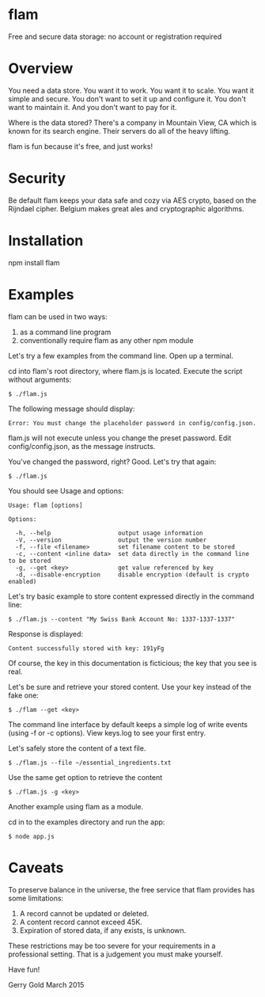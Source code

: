 flam
====

Free and secure data storage: no account or registration required

Overview
========

You need a data store. You want it to work. You want it to scale. You want it
simple and secure. You don't want to set it up and configure it. You don't
want to maintain it. And you don't want to pay for it.

Where is the data stored? There's a company in Mountain View, CA which is
known for its search engine. Their servers do all of the heavy lifting.

flam is fun because it's free, and just works!

Security
========

Be default flam keeps your data safe and cozy via AES crypto, based on the
Rijndael cipher. Belgium makes great ales and cryptographic algorithms.


Installation
============

npm install flam


Examples
========

flam can be used in two ways:

1. as a command line program
2. conventionally require flam as any other npm module

Let's try a few examples from the command line. Open up a terminal.

cd into flam's root directory, where flam.js is located. Execute the script
without arguments:

    $ ./flam.js

The following message should display:

    Error: You must change the placeholder password in config/config.json.

flam.js will not execute unless you change the preset password. Edit
config/config.json, as the message instructs.

You've changed the password, right? Good. Let's try that again:

    $ ./flam.js

You should see Usage and options:

    Usage: flam [options]

    Options:

      -h, --help                   output usage information
      -V, --version                output the version number
      -f, --file <filename>        set filename content to be stored
      -c, --content <inline data>  set data directly in the command line to be stored
      -g, --get <key>              get value referenced by key
      -d, --disable-encryption     disable encryption (default is crypto enabled)

Let's try basic example to store content expressed directly in the command
line:

    $ ./flam.js --content "My Swiss Bank Account No: 1337-1337-1337"

Response is displayed:

    Content successfully stored with key: 191yFg

Of course, the key in this documentation is ficticious; the key that you see
is real.

Let's be sure and retrieve your stored content. Use your key instead of the fake one:

    $ ./flam --get <key>

The command line interface by default keeps a simple log of write events
(using -f or -c options). View keys.log to see your first entry.

Let's safely store the content of a text file.

    $ ./flam.js --file ~/essential_ingredients.txt

Use the same get option to retrieve the content

    $ ./flam.js -g <key>

Another example using flam as a module.

cd in to the examples directory and run the app:

    $ node app.js


Caveats
=======

To preserve balance in the universe, the free service that flam provides
has some limitations:

  1. A record cannot be updated or deleted.
  2. A content record cannot exceed 45K.
  3. Expiration of stored data, if any exists, is unknown.

These restrictions may be too severe for your requirements in a professional
setting. That is a judgement you must make yourself.

Have fun!

  Gerry Gold
  March 2015
